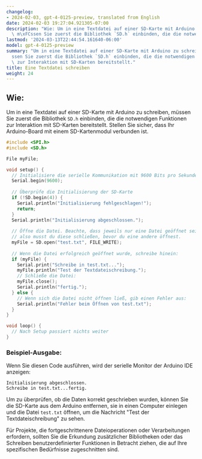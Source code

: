 ```yaml
---
changelog:
- 2024-02-03, gpt-4-0125-preview, translated from English
date: 2024-02-03 19:27:04.921305-07:00
description: "Wie: Um in eine Textdatei auf einer SD-Karte mit Arduino zu schreiben,\
  \ m\xFCssen Sie zuerst die Bibliothek `SD.h` einbinden, die die notwendigen Funktionen\u2026"
lastmod: '2024-03-13T22:44:54.161640-06:00'
model: gpt-4-0125-preview
summary: "Um in eine Textdatei auf einer SD-Karte mit Arduino zu schreiben, m\xFC\
  ssen Sie zuerst die Bibliothek `SD.h` einbinden, die die notwendigen Funktionen\
  \ zur Interaktion mit SD-Karten bereitstellt."
title: Eine Textdatei schreiben
weight: 24
---
```


## Wie:
Um in eine Textdatei auf einer SD-Karte mit Arduino zu schreiben, müssen Sie zuerst die Bibliothek `SD.h` einbinden, die die notwendigen Funktionen zur Interaktion mit SD-Karten bereitstellt. Stellen Sie sicher, dass Ihr Arduino-Board mit einem SD-Kartenmodul verbunden ist.

```cpp
#include <SPI.h>
#include <SD.h>

File myFile;

void setup() {
  // Initialisiere die serielle Kommunikation mit 9600 Bits pro Sekunde:
  Serial.begin(9600);
  
  // Überprüfe die Initialisierung der SD-Karte
  if (!SD.begin(4)) {
    Serial.println("Initialisierung fehlgeschlagen!");
    return;
  }
  Serial.println("Initialisierung abgeschlossen.");
  
  // Öffne die Datei. Beachte, dass jeweils nur eine Datei geöffnet sein kann,
  // also musst du diese schließen, bevor du eine andere öffnest.
  myFile = SD.open("test.txt", FILE_WRITE);
  
  // Wenn die Datei erfolgreich geöffnet wurde, schreibe hinein:
  if (myFile) {
    Serial.print("Schreibe in test.txt...");
    myFile.println("Test der Textdateischreibung.");
    // Schließe die Datei:
    myFile.close();
    Serial.println("fertig.");
  } else {
    // Wenn sich die Datei nicht öffnen ließ, gib einen Fehler aus:
    Serial.println("Fehler beim Öffnen von test.txt");
  }
}

void loop() {
  // Nach Setup passiert nichts weiter
}
```

### Beispiel-Ausgabe:
Wenn Sie diesen Code ausführen, wird der serielle Monitor der Arduino IDE anzeigen:
```
Initialisierung abgeschlossen.
Schreibe in test.txt...fertig.
```
Um zu überprüfen, ob die Daten korrekt geschrieben wurden, können Sie die SD-Karte aus dem Arduino entfernen, sie in einen Computer einlegen und die Datei `test.txt` öffnen, um die Nachricht "Test der Textdateischreibung" zu sehen.

Für Projekte, die fortgeschrittenere Dateioperationen oder Verarbeitungen erfordern, sollten Sie die Erkundung zusätzlicher Bibliotheken oder das Schreiben benutzerdefinierter Funktionen in Betracht ziehen, die auf Ihre spezifischen Bedürfnisse zugeschnitten sind.
